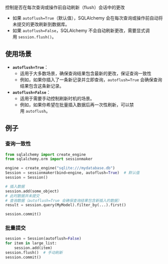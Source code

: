 控制是否在每次查询或操作前自动刷新（flush）会话中的更改
- 如果 `autoflush=True`（默认值），SQLAlchemy 会在每次查询或操作前自动将未提交的更改刷新到数据库。
- 如果 `autoflush=False`，SQLAlchemy 不会自动刷新更改，需要显式调用 `session.flush()`。

## 使用场景

- **`autoflush=True`**：
    - 适用于大多数场景，确保查询结果包含最新的更改，保证查询一致性
    - 例如，如果你插入了一条新记录并立即查询，`autoflush=True` 会确保查询结果包含这条新记录。
- **`autoflush=False`**：
    - 适用于需要手动控制刷新时机的场景。
    - 例如，如果你希望在批量插入数据后再一次性刷新，可以禁用 `autoflush`。
## 例子
### 查询一致性
```python
from sqlalchemy import create_engine
from sqlalchemy.orm import sessionmaker

engine = create_engine("sqlite:///mydatabase.db")
Session = sessionmaker(bind=engine, autoflush=True)  # 默认值
session = Session()

# 插入数据
session.add(some_object)
# 此时数据并未提交
# 查询数据（autoflush=True 会确保查询结果包含新插入的数据）
result = session.query(MyModel).filter_by(...).first()

session.commit()
```
### 批量提交
```python
session = Session(autoflush=False)
for item in large_list:
    session.add(item)
session.flush()  # 手动刷新
session.commit()
```